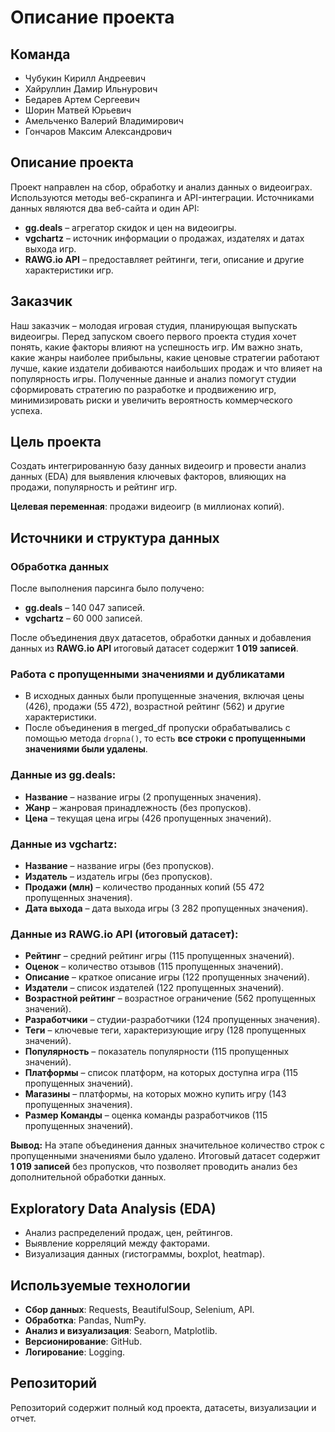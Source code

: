# Описание проекта

## Команда
- Чубукин Кирилл Андреевич
- Хайруллин Дамир Ильнурович
- Бедарев Артем Сергеевич
- Шорин Матвей Юрьевич
- Амельченко Валерий Владимирович
- Гончаров Максим Александрович

## Описание проекта
Проект направлен на сбор, обработку и анализ данных о видеоиграх. Используются методы веб-скрапинга и API-интеграции. Источниками данных являются два веб-сайта и один API:
- **gg.deals** – агрегатор скидок и цен на видеоигры.
- **vgchartz** – источник информации о продажах, издателях и датах выхода игр.
- **RAWG.io API** – предоставляет рейтинги, теги, описание и другие характеристики игр.

## Заказчик
Наш заказчик – молодая игровая студия, планирующая выпускать видеоигры. Перед запуском своего первого проекта студия хочет понять, какие факторы влияют на успешность игр. Им важно знать, какие жанры наиболее прибыльны, какие ценовые стратегии работают лучше, какие издатели добиваются наибольших продаж и что влияет на популярность игры. Полученные данные и анализ помогут студии сформировать стратегию по разработке и продвижению игр, минимизировать риски и увеличить вероятность коммерческого успеха.

## Цель проекта
Создать интегрированную базу данных видеоигр и провести анализ данных (EDA) для выявления ключевых факторов, влияющих на продажи, популярность и рейтинг игр. 

**Целевая переменная**: продажи видеоигр (в миллионах копий).

## Источники и структура данных

### Обработка данных

После выполнения парсинга было получено:
- **gg.deals** – 140 047 записей.
- **vgchartz** – 60 000 записей.

После объединения двух датасетов, обработки данных и добавления данных из **RAWG.io API** итоговый датасет содержит **1 019 записей**.

### Работа с пропущенными значениями и дубликатами
- В исходных данных были пропущенные значения, включая цены (426), продажи (55 472), возрастной рейтинг (562) и другие характеристики.
- После объединения в merged_df пропуски обрабатывались с помощью метода `dropna()`, то есть **все строки с пропущенными значениями были удалены**.

### Данные из gg.deals:
- **Название** – название игры (2 пропущенных значения).
- **Жанр** – жанровая принадлежность (без пропусков).
- **Цена** – текущая цена игры (426 пропущенных значений).

### Данные из vgchartz:
- **Название** – название игры (без пропусков).
- **Издатель** – издатель игры (без пропусков).
- **Продажи (млн)** – количество проданных копий (55 472 пропущенных значения).
- **Дата выхода** – дата выхода игры (3 282 пропущенных значения).

### Данные из RAWG.io API (итоговый датасет):
- **Рейтинг** – средний рейтинг игры (115 пропущенных значений).
- **Оценок** – количество отзывов (115 пропущенных значений).
- **Описание** – краткое описание игры (122 пропущенных значений).
- **Издатели** – список издателей (122 пропущенных значений).
- **Возрастной рейтинг** – возрастное ограничение (562 пропущенных значений).
- **Разработчики** – студии-разработчики (124 пропущенных значения).
- **Теги** – ключевые теги, характеризующие игру (128 пропущенных значений).
- **Популярность** – показатель популярности (115 пропущенных значений).
- **Платформы** – список платформ, на которых доступна игра (115 пропущенных значений).
- **Магазины** – платформы, на которых можно купить игру (143 пропущенных значения).
- **Размер Команды** – оценка команды разработчиков (115 пропущенных значений).

**Вывод:** 
На этапе объединения данных значительное количество строк с пропущенными значениями было удалено. Итоговый датасет содержит **1 019 записей** без пропусков, что позволяет проводить анализ без дополнительной обработки данных.

## Exploratory Data Analysis (EDA)
- Анализ распределений продаж, цен, рейтингов.
- Выявление корреляций между факторами.
- Визуализация данных (гистограммы, boxplot, heatmap).

## Используемые технологии
- **Сбор данных**: Requests, BeautifulSoup, Selenium, API.
- **Обработка**: Pandas, NumPy.
- **Анализ и визуализация**: Seaborn, Matplotlib.
- **Версионирование**: GitHub.
- **Логирование**: Logging.

## Репозиторий
Репозиторий содержит полный код проекта, датасеты, визуализации и отчет.


